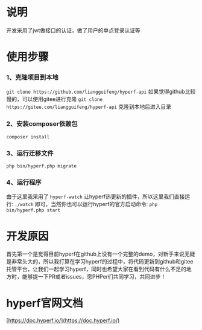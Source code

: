 # 说明

开发采用了jwt做接口的认证，做了用户的单点登录认证等

# 使用步骤

### 1、克隆项目到本地
`git clone https://github.com/liangguifeng/hyperf-api`
如果觉得github比较慢的，可以使用gitee进行克隆
`git clone https://gitee.com/liangguifeng/hyperf-api`
克隆到本地后进入目录

### 2、安装composer依赖包
`composer install`

### 3、运行迁移文件
`php bin/hyperf.php migrate`

### 4、运行程序
由于这里我采用了 `hyperf-watch` 让hyperf热更新的插件，所以这里我们直接运行:
`./watch` 即可，当然你也可以运行hyperf的官方启动命令: `php bin/hyperf.php start`

# 开发原因

首先第一个是觉得目前hyperf在github上没有一个完整的demo，对新手来说无疑是非常头大的，所以我打算在学习hyperf的过程中，将代码更新到github和gitee托管平台，让我们一起学习hyperf，同时也希望大家在看到代码有什么不足的地方时，能够提一下PR或者issues，愿PHPer们共同学习，共同进步！

# hyperf官网文档

[https://doc.hyperf.io/](https://doc.hyperf.io/)
